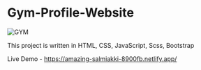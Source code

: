 # Gym-Profile-Website

![GYM](https://user-images.githubusercontent.com/50990639/173580387-d65a4b09-8f81-415d-ad80-286457b906da.png)

This project is written in HTML, CSS, JavaScript, Scss, Bootstrap

Live Demo - https://amazing-salmiakki-8900fb.netlify.app/

